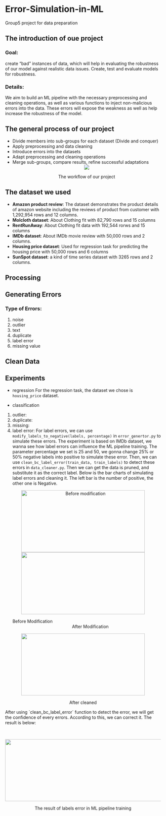 # Error-Simulation-in-ML
Group5 project for data preparation
## The introduction of oue project
### Goal: 
create “bad” instances of data, which will help in evaluating the robustness of our model against realistic data issues. Create, test and evaluate models for robustness.
### Details: 
We aim to build an ML pipeline with the necessary preprocessing and cleaning operations, as well as various functions to inject non-malicious errors into the data. These errors will expose the weakness as well as help increase the robustness of the model.  
## The general process of our project 
*  Divide members into sub-groups for each dataset (Divide and conquer)
*  Apply preprocessing and data cleaning
*  Introduce errors into the datasets
*  Adapt preprocessing and cleaning operations
*  Merge sub-groups, compare results, refine successful adaptations 
   <div align=center>
   <img src="https://github.com/calvinhaooo/Error-Simulation-in-ML/assets/145265103/04545085-97d0-4b3c-acd4-5c8691534c94">
   <p>The workflow of our project</p>
   </div>
## The dataset we used
* **Amazon product review**: The dataset demonstrates the product details of amazon website including the reviews of product from customer with 1,292,954 rows and 12 columns.
* **Molcloth dataset**: About Clothing fit with 82,790 rows and 15 columns
* **RentRunAway**: About Clothing fit data with 192,544 rorws and 15 columns
* **IMDb dataset**: About IMDb movie review with 50,000 rows and 2 columns.
* **Housing price dataset**: Used for regression task for predicting the housing price with 50,000 rows and 6 columns
* **SunSpot dataset**: a kind of time series dataset with 3265 rows and 2 columns.

## Processing

## Generating Errors
### Type of Errors:
1. noise
2. outlier
3. text
4. duplicate
5. label error
6. missing value


## Clean Data

## Experiments
* regression
For the regression task, the dataset we chose is `housing_price` dataset. 

* classification
1. outlier:
2. duplicate: 
3. missing: 
4. label error:
   For label errors, we can use `modify_labels_to_negative(labels, percentage)` in `error_genertor.py` to simulate these errors. The experiment is based on IMDb dataset, we wanna see how label errors can influence the ML pipeline training. The parameter percentage we set is 25 and 50, we gonna change 25% or 50% negative labels into positive to simulate these error. Then, we can use `clean_bc_label_error(train_data, train_labels)` to detect these errors in `data_cleaner.py`. Then we can get the data is pruned, and substitute it as the correct label. Below is the bar charts of simulating label errors and cleaning it. The left bar is the number of positive, the other one is Negative.

<center class="half">
   <img src="https://github.com/calvinhaooo/Error-Simulation-in-ML/assets/145265103/def394a3-b256-4994-8a13-f28ca7031341" width="400" height="200", alt= "Before modification">
   <img src="https://github.com/calvinhaooo/Error-Simulation-in-ML/assets/145265103/8382f130-93fd-4326-931a-bd2a4e3af27b" width="400" height="200">
   <p>&nbsp;&nbsp;&nbsp;&nbsp;&nbsp;&nbsp;Before&nbsp;Modification&nbsp;&nbsp;&nbsp;&nbsp;&nbsp;&nbsp;&nbsp;&nbsp;&nbsp;&nbsp;&nbsp;&nbsp;&nbsp;&nbsp;&nbsp;&nbsp;&nbsp;&nbsp;&nbsp;&nbsp;&nbsp;&nbsp;&nbsp;&nbsp;&nbsp;&nbsp;&nbsp;&nbsp;&nbsp;&nbsp;&nbsp;&nbsp;&nbsp;&nbsp;&nbsp;&nbsp;&nbsp;&nbsp;&nbsp;&nbsp;&nbsp;&nbsp;&nbsp;&nbsp;&nbsp;&nbsp;&nbsp;&nbsp;&nbsp;&nbsp;&nbsp;&nbsp;&nbsp;&nbsp;&nbsp;&nbsp;&nbsp;&nbsp;&nbsp;&nbsp;&nbsp;&nbsp;&nbsp;&nbsp;&nbsp;&nbsp;&nbsp;&nbsp;&nbsp;&nbsp;&nbsp;&nbsp;&nbsp;&nbsp;&nbsp;&nbsp;&nbsp;&nbsp;&nbsp;&nbsp;&nbsp;&nbsp;&nbsp;&nbsp;&nbsp;&nbsp;&nbsp;&nbsp;&nbsp;&nbsp;&nbsp;&nbsp;&nbsp;&nbsp;&nbsp;&nbsp;&nbsp;&nbsp;&nbsp;&nbsp;&nbsp;After&nbsp;Modification</p>
</center>

<div align=center>
   <img src="https://github.com/calvinhaooo/Error-Simulation-in-ML/assets/145265103/e6ce9689-1c1c-40d4-b8d0-af922c4f2586" width="400" height="200">
   <p>After cleaned</p>
</div>
   After using `clean_bc_label_error` function to detect the error, we will get the confidence of every errors. According to this, we can correct it. The result is below:
   <p>&nbsp;</p>
   <div align=center>
   <img src="https://github.com/calvinhaooo/Error-Simulation-in-ML/assets/145265103/f5706c61-cf22-4bdc-81c1-970e1af3b196" width="800" height="200">
   <p>The result of labels error in ML pipeline training</p>
   </div>











[//]: # (# without bra size)

[//]: # (# AUC Score: 0.8514183711474294)

[//]: # (# Accuracy: 0.7881227981882235)

[//]: # (# Precision: 0.7380110362275406)

[//]: # (# Recall: 0.6226882933203429)

[//]: # (# F1 Score: 0.6628743242436715)

[//]: # (# Confusion Matrix:)

[//]: # (# [[8924  321  288])

[//]: # (#  [1105  968  135])

[//]: # (#  [ 977  121 1070]])

[//]: # ()
[//]: # (# cleaned data)

[//]: # (# AUC Score: 0.8518708069803583)

[//]: # (# Accuracy: 0.7859302995391705)

[//]: # (# Precision: 0.7237415956573389)

[//]: # (# Recall: 0.6371173298094482)

[//]: # (# F1 Score: 0.6692058156810673)

[//]: # (# Confusion Matrix:)

[//]: # (# [[8731  350  392])

[//]: # (#  [1044  990  181])

[//]: # (#  [ 882  124 1194]])

[//]: # ()
[//]: # (# add outlier bra size)

[//]: # (# AUC Score: 0.8511242361643943)

[//]: # (# Accuracy: 0.7862183179723502)

[//]: # (# Precision: 0.7265108824576934)

[//]: # (# Recall: 0.6347286331629108)

[//]: # (# F1 Score: 0.6677928386486712)

[//]: # (# Confusion Matrix:)

[//]: # (# [[8757  323  393])

[//]: # (#  [1074  961  180])

[//]: # (#  [ 880  119 1201]])

[//]: # ()
[//]: # (# log, only text)

[//]: # (# AUC Score: 0.8298759894064216)

[//]: # (# Accuracy: 0.7758496023138105)

[//]: # (# Precision: 0.6936738196258047)

[//]: # (# Recall: 0.6172401446556065)

[//]: # (# F1 Score: 0.6465030296115503)

[//]: # (# Confusion Matrix:)

[//]: # (# [[9608  490  431])

[//]: # (#  [1164 1052  195])

[//]: # (#  [ 965  165 1143]])

[//]: # ()
[//]: # (# AUC Score: 0.8460666033583649)

[//]: # (# Accuracy: 0.7785858294930875)

[//]: # (# Precision: 0.7076563476990462)

[//]: # (# Recall: 0.6382360424106194)

[//]: # (# F1 Score: 0.6658485754518694)

[//]: # (# Confusion Matrix:)

[//]: # (# [[8588  473  412])

[//]: # (#  [ 998 1050  167])

[//]: # (#  [ 890  135 1175]])
